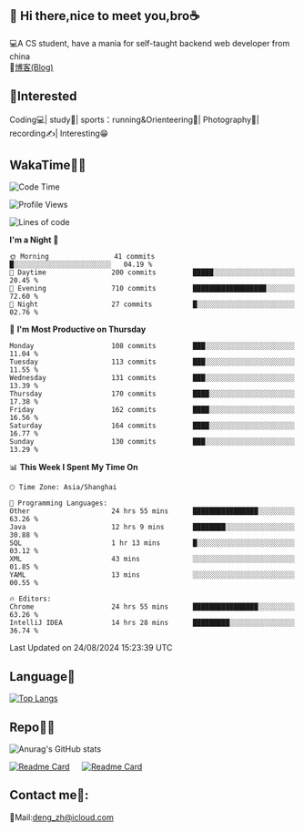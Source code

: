 👋 Hi there,nice to meet you,bro☕
---
💻A CS student, have a mania for self-taught backend web developer from china   
📌[博客(Blog)](https://github.com/HealUP/MyBlog)

 <!-- waka-box start -->
 <!-- waka-box end -->
 
🧲**Interested**
--
Coding💻| study📖| sports：running&Orienteering🏃‍| Photography📸| recording✍️| Interesting😁

WakaTime👨‍💻
---
<!--START_SECTION:waka-->
![Code Time](http://img.shields.io/badge/Code%20Time-1%2C723%20hrs%2055%20mins-blue)

![Profile Views](http://img.shields.io/badge/Profile%20Views-2-blue)

![Lines of code](https://img.shields.io/badge/From%20Hello%20World%20I%27ve%20Written-205.0%20thousand%20lines%20of%20code-blue)

**I'm a Night 🦉** 

```text
🌞 Morning                41 commits          █░░░░░░░░░░░░░░░░░░░░░░░░   04.19 % 
🌆 Daytime                200 commits         █████░░░░░░░░░░░░░░░░░░░░   20.45 % 
🌃 Evening                710 commits         ██████████████████░░░░░░░   72.60 % 
🌙 Night                  27 commits          █░░░░░░░░░░░░░░░░░░░░░░░░   02.76 % 
```
📅 **I'm Most Productive on Thursday** 

```text
Monday                   108 commits         ███░░░░░░░░░░░░░░░░░░░░░░   11.04 % 
Tuesday                  113 commits         ███░░░░░░░░░░░░░░░░░░░░░░   11.55 % 
Wednesday                131 commits         ███░░░░░░░░░░░░░░░░░░░░░░   13.39 % 
Thursday                 170 commits         ████░░░░░░░░░░░░░░░░░░░░░   17.38 % 
Friday                   162 commits         ████░░░░░░░░░░░░░░░░░░░░░   16.56 % 
Saturday                 164 commits         ████░░░░░░░░░░░░░░░░░░░░░   16.77 % 
Sunday                   130 commits         ███░░░░░░░░░░░░░░░░░░░░░░   13.29 % 
```


📊 **This Week I Spent My Time On** 

```text
🕑︎ Time Zone: Asia/Shanghai

💬 Programming Languages: 
Other                    24 hrs 55 mins      ████████████████░░░░░░░░░   63.26 % 
Java                     12 hrs 9 mins       ████████░░░░░░░░░░░░░░░░░   30.88 % 
SQL                      1 hr 13 mins        █░░░░░░░░░░░░░░░░░░░░░░░░   03.12 % 
XML                      43 mins             ░░░░░░░░░░░░░░░░░░░░░░░░░   01.85 % 
YAML                     13 mins             ░░░░░░░░░░░░░░░░░░░░░░░░░   00.55 % 

🔥 Editors: 
Chrome                   24 hrs 55 mins      ████████████████░░░░░░░░░   63.26 % 
IntelliJ IDEA            14 hrs 28 mins      █████████░░░░░░░░░░░░░░░░   36.74 % 
```


 Last Updated on 24/08/2024 15:23:39 UTC
<!--END_SECTION:waka-->

Language🚀
---
[![Top Langs](https://github-readme-stats.vercel.app/api/top-langs/?username=HealUP&layout=compact&hide_border=true)](https://github.com/HealUP)

Repo🧑‍💻
---
![Anurag's GitHub stats](https://github-readme-stats.vercel.app/api?username=HealUP&count_private=true&show_icons=true&theme=gruvbox&hide_border=true) 

[![Readme Card](https://github-readme-stats.vercel.app/api/pin/?username=HealUP&repo=InternetEy&theme=transparent)](https://github.com/HealUP/InternetEy) &emsp;
[![Readme Card](https://github-readme-stats.vercel.app/api/pin/?username=HealUP&repo=CampusExperience&theme=transparent)](https://github.com/HealUP/CampusExperience)


Contact me📱:
---
📮Mail:deng_zh@icloud.com  
